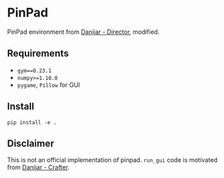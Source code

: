 # PinPad

PinPad environment from [Danijar - Director](https://github.com/danijar/director/blob/main/embodied/envs/pinpad.py), modified.

## Requirements

- `gym==0.23.1`
- `numpy>=1.10.0`
- `pygame`, `Pillow` for GUI

## Install

`pip install -e .`

## Disclaimer

This is not an official implementation of pinpad.
`run_gui` code is motivated from [Danijar - Crafter](https://github.com/danijar/crafter).

